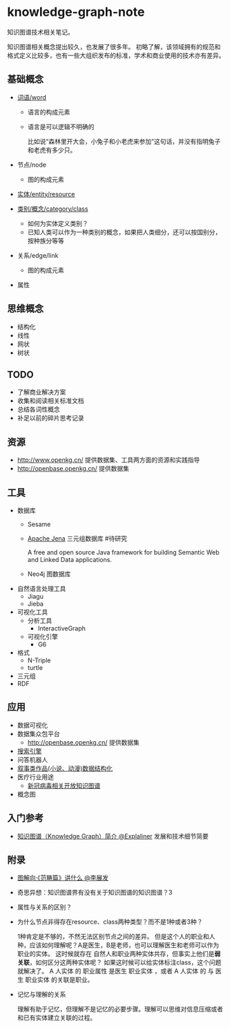 # knowledge-graph-note

知识图谱技术相关笔记。

知识图谱相关概念提出较久，也发展了很多年。
初略了解，该领域拥有的规范和格式定义比较多，也有一些大组织发布的标准，学术和商业使用的技术亦有差异。

## 基础概念

* [词语/word](word.md)
  * 语言的构成元素
  * 语言是可以逻辑不明确的

    比如说“森林里开大会，小兔子和小老虎来参加”这句话，并没有指明兔子和老虎有多少只。

* 节点/node
  * 图的构成元素
* [实体/entity/resource](EntityAndClass.md)
* [类别/概念/category/class](EntityAndClass.md)
  * 如何为实体定义类别？
  * 已知人类可以作为一种类别的概念，如果把人类细分，还可以按国别分，按种族分等等
* 关系/edge/link
  * 图的构成元素
* 属性

## 思维概念

* 结构化
* 线性
* 网状
* 树状

## TODO

* 了解商业解决方案
* 收集和阅读相关标准文档
* 总结各词性概念
* 补足以前的碎片思考记录

## 资源

* <http://www.openkg.cn/> 提供数据集、工具两方面的资源和实践指导
* <http://openbase.openkg.cn/> 提供数据集

## 工具

* 数据库
  * Sesame
  * [Apache Jena](http://jena.apache.org/) 三元组数据库 #待研究

    A free and open source Java framework for building Semantic Web and Linked Data applications.
  * Neo4j 图数据库
* 自然语言处理工具
  * Jiagu
  * Jieba
* 可视化工具
  * 分析工具
    * InteractiveGraph
  * 可视化引擎
    * G6
* 格式
  * N-Triple
  * turtle
* 三元组
* RDF

## 应用

* 数据可视化
* 数据集众包平台
  * <http://openbase.openkg.cn/> 提供数据集
* [搜索引擎](app/searcher.md)
* 问答机器人
* [叙事类作品(小说、动漫)数据结构化](app/narrative-struct-data.md)
* 医疗行业用途
  * [新冠病毒相关开放知识图谱](https://mp.weixin.qq.com/s/Qv_FC1bbJFh6ZswMLit9rA)
* 概念图

## 入门参考

* [知识图谱（Knowledge Graph）简介 @Explaliner](https://zhuanlan.zhihu.com/p/45470163) 发展和技术细节简要

## 附录

* [图解向·《范畴篇》讲什么 @李展发](https://zhuanlan.zhihu.com/p/41249692)
* 奇思异想：知识图谱界有没有关于知识图谱的知识图谱？3
* 属性与关系的区别？
* 为什么节点非得存在resource、class两种类型？而不是1种或者3种？

  1种肯定是不够的，不然无法区别节点之间的差异。
  但是这个人的职业和人种，应该如何理解呢？A是医生，B是老师，也可以理解医生和老师可以作为职业的实体。
  这时候就存在 自然人和职业两种实体共存，但事实上他们是**弱关联**，如何区分这两种实体呢？
  如果这时候可以给实体标注class，这个问题就解决了。
  A 人实体 的 职业属性 是医生 职业实体 ，或者 A 人实体 的 与 医生 职业实体 的关联是职业。
* 记忆与理解的关系
  
  理解有助于记忆，但理解不是记忆的必要步骤。理解可以思维对信息压缩或者和已有实体建立关联的过程。
